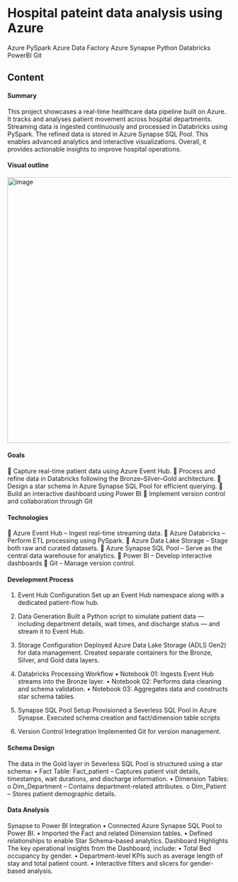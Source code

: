# Hospital pateint data analysis using Azure
Azure PySpark Azure Data Factory Azure Synapse Python Databricks PowerBI Git

## Content 
#### Summary 
This project showcases a real-time healthcare data pipeline built on Azure.
It tracks and analyses patient movement across hospital departments.
Streaming data is ingested continuously and processed in Databricks using PySpark.
The refined data is stored in Azure Synapse SQL Pool.
This enables advanced analytics and interactive visualizations.
Overall, it provides actionable insights to improve hospital operations.
#### Visual outline
 <img width="972" height="600" alt="image" src="https://github.com/user-attachments/assets/f8a5f4a9-8082-4cf0-bc99-291ab4bed5b9" />

#### Goals
	Capture real-time patient data using Azure Event Hub.
	Process and refine data in Databricks following the Bronze–Silver–Gold architecture.
	Design a star schema in Azure Synapse SQL Pool for efficient querying.
	Build an interactive dashboard using Power BI
	Implement version control and collaboration through Git
#### Technologies
	Azure Event Hub – Ingest real-time streaming data.
	Azure Databricks – Perform ETL processing using PySpark.
	Azure Data Lake Storage – Stage both raw and curated datasets.
	Azure Synapse SQL Pool – Serve as the central data warehouse for analytics.
	Power BI – Develop interactive dashboards 
	Git – Manage version control.
#### Development Process
1.	Event Hub Configuration
Set up an Event Hub namespace along with a dedicated patient-flow hub.
 
2. Data Generation
Built a Python script to simulate patient data — including department details, wait times, and discharge status — and stream it to Event Hub.
3. Storage Configuration
Deployed Azure Data Lake Storage (ADLS Gen2) for data management.
Created separate containers for the Bronze, Silver, and Gold data layers.
 
4. Databricks Processing Workflow
•	Notebook 01: Ingests Event Hub streams into the Bronze layer.
•	Notebook 02: Performs data cleaning and schema validation.
•	Notebook 03: Aggregates data and constructs star schema tables.
 
 
5. Synapse SQL Pool Setup
Provisioned a Severless SQL Pool in Azure Synapse.
Executed schema creation and fact/dimension table scripts 
 
6. Version Control Integration
Implemented Git for version management.

#### Schema Design
The data in the Gold layer in Severless SQL Pool is structured using a star schema:
•	Fact Table: Fact_patient – Captures patient visit details, timestamps, wait durations, and discharge information.
•	Dimension Tables:
o	Dim_Department – Contains department-related attributes.
o	Dim_Patient – Stores patient demographic details.
#### Data Analysis
Synapse to Power BI Integration
•	Connected Azure Synapse SQL Pool to Power BI.
•	Imported the Fact and related Dimension tables.
•	Defined relationships to enable Star Schema–based analytics.
Dashboard Highlights
The key operational insights from the Dashboard, include:
•	Total Bed occupancy by gender.
•	Department-level KPIs such as average length of stay and total patient count.
•	Interactive filters and slicers for gender-based analysis.

 







